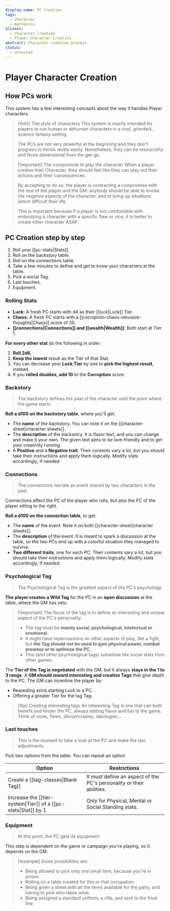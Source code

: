 ```yaml
---
display-name: PC Creation
tags:
  - character
  - mechanics
aliases:
  - Character Creation
  - Player Character Creation
abstract: Character creation process
status:
  - untested
---
```

# Player Character Creation
## How PCs work
This system has a few interesting concepts about the way it handles Player characters.

> [!info] The style of characters
> This system is mainly intended for players to run human or abhuman characters in a cool, grimdark, science fantasy setting.
> 
> The PCs are not very powerful at the beginning and they don't progress to heroic levels easily. Nonetheless, they can be resourceful and three-dimensional from the get-go.

> [!important] The compromise to play the character
> When a player creates their Character, they should feel like they can play out their actions and their consequences.
> 
> By accepting to do so, the player is contracting a compromise with the rest of the player and the GM: anybody should be able to invoke the negative aspects of the character, and to bring up situations which difficult their life.
> 
> This is important because if a player is not comfortable with embodying a character with a specific flaw or vice, it is better to create other character ASAP.
## PC Creation step by step
1. Roll your [[pc-stats|Stats]].
2. Roll on the backstory table.
3. Roll on the connections table.
4. Take a few minutes to define and get to know your characters at the table.
5. Pick a social Tag.
6. Last touches.
7. Equipment.

### Rolling Stats
- **Luck:** A fresh PC starts with d4 as their [[luck|Luck]] Tier.
- **Chaos:** A fresh PC starts with a [[corruption-chaos-intrusive-thoughts|Chaos]] score of 20.
- **[[connections|Connections]] and [[wealth|Wealth]]:** Both start at Tier 1.

**For every other stat** do the following in order:
1. **Roll 2d6.**
2. **Keep the lowest** result as the Tier of that Stat.
3. You can decrease your **Luck Tier** by one to **pick the highest result**, instead.
4. If you **rolled doubles, add 10** to the **Corruption** score.

### Backstory
> The backstory defines the past of the character until the point where the game starts.

**Roll a d100 on the backstory table**, where you'll get:
- The **name** of the backstory. You can note it on the [[character-sheet|character sheets]].
- The **description** of the backstory. It is flavor text, and you can change and make it your own. The given text aims to be lore-friendly and to get your creativity running.
- A **Positive** and a **Negative trait**. Their contents vary a lot, but you should take their instructions and apply them logically. Modify stats accordingly, if needed.
### Connections
> The connections narrate an event shared by two characters in the past.

Connections affect the PC of the player who rolls, but also the PC of the player sitting to the right.

**Roll a d100 on the connection table**, to get:
- The **name** of the event. Note it on both [[character-sheet|character sheets]].
- The **description** of the event. It is meant to spark a discussion at the table, so the two PCs end up with a colorful situation they managed to survive.
- **Two different traits**, one for each PC. Their contents vary a lot, but you should take their instructions and apply them logically. Modify stats accordingly, if needed.

### Psychological Tag
> The Psychological Tag is the greatest aspect of the PC's psychology.

**The player creates a Wild Tag** for the PC in an **open discussion** at the table, where the GM has veto.

> [!important] The focus of the tag is to define an interesting and unique aspect of the PC's personality.
> - The tag must be **mainly social, psychological, intelectual or emotional.**
> - It might have repercussions on other aspects of play, like a fight, but **the Tag should not be used to gain physical power, combat prowess or to optimize the PC.**
> - This (and other psychological tags) substitute the social stats from other games.

The **Tier of the Tag is negotiated** with the GM, but it always **stays in the 1 to 3 range**. A **GM should reward interesting and creative Tags** that give depth to the PC. The GM can incentive the player by:
- Rewarding extra starting Luck to a PC.
- Offering a greater Tier for the tag Tag.

> [!tip] Creating interesting tags
> An interesting Tag is one that can both benefit and hinder the PC, always adding flavor and fun to the game. Think of vices, flaws, idiosyncrasies, ideologies...
### Last touches
>This is the moment to take a look at the PC and make the last adjustments.

Pick two options from the table. You can repeat an option

| Option                                                          | Restrictions                                                         |
| --------------------------------------------------------------- | -------------------------------------------------------------------- |
| Create a [[tag-classes\|Blank Tag]]                             | It must define an aspect of the PC's personality or their abilities. |
| Increase the [[tier-system\|Tier]] of a [[pc-stats\|Stat]] by 1 | Only for Physical, Mental or Social Standing stats.                  |

### Equipment
> At this point, the PC gets its equipment.

This step is dependent on the game or campaign you're playing, so it depends on the GM.

> [!example] Some possibilities are:
> - Being allowed to pick only one small item, because you're in prison.
> - Rolling on a table created for this or that occupation.
> - Being given a sheet with all the items available for the party, and having to pick who takes what.
> - Being assigned a standard uniform, a rifle, and sent to the front line.